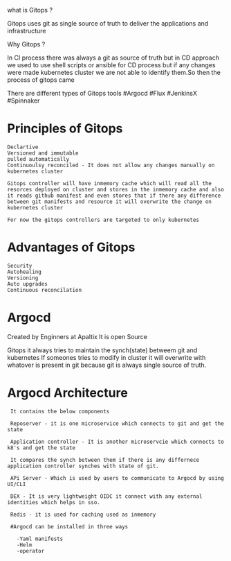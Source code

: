  what is Gitops ?
 
 Gitops uses git as single source of truth to deliver the applications and infrastructure

 Why Gitops ?

 In CI process there was always a git as source of truth but in CD approach we used to use shell scripts or ansible for CD process but if any changes were made kubernetes cluster we are not able to identify them.So then the process of gitops came

 There are different types of Gitops  tools
  #Argocd
  #Flux
  #JenkinsX
  #Spinnaker

  # Principles of Gitops
    Declartive
    Versioned and immutable
    pulled automatically
    Continuoulsy reconciled - It does not allow any changes manually on kubernetes cluster

    Gitops controller will have inmemory cache which will read all the resorces deployed on cluster and stores in the inmemory cache and also it reads github manifest and even stores that if there any difference between git manifests and resource it will overwrite the change on kubernetes cluster

    For now the gitops controllers are targeted to only kubernetes

 # Advantages of Gitops
    Security
    Autohealing
    Versioning
    Auto upgrades
    Continuous reconcilation


# Argocd
  
  Created by Enginners at Apaltix
  It is open Source

  Gitops it always tries to maintain the synch(state) betweem git and kubernetes
  If someones tries to modify in cluster it will overwrite with whatover is present in git because git is always single source of truth.

  # Argocd Architecture
     It contains the below components

     Reposerver - it is one microservice which connects to git and get the state

     Application controller - It is another microservcie which connects to k8's and get the state

     It compares the synch between them if there is any differnece application controller synches with state of git.

     APi Server - Which is used by users to communicate to Argocd by using UI/CLI

     DEX - It is very lightweight OIDC it connect with any external identities which helps in sso.

     Redis - it is used for caching used as inmemory

     #Argocd can be installed in three ways

       -Yaml manifests
       -Helm
       -operator


